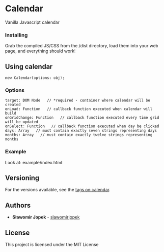 # Calendar

Vanilla Javascript calendar

### Installing

Grab the compiled JS/CSS from the /dist directory, load them into your web page, and everything should work!

## Using calendar

```
new Calendar(options: obj);
```

### Options
```
target: DOM Node   // *required - container where calendar will be created
onLoad: Function   // callback function executed when calendar will build
onGridChange: Function   // callback function executed every time grid will be updated
onSelect: Function   // callback function executed when day be clicked
days: Array   // must contain exactly seven strings representing days
months: Array   // must contain exactly twelve strings representing months
```

### Example
Look at: example/index.html

## Versioning

For the versions available, see the [tags on calendar](https://github.com/slawomirjopek/calendar/tags). 

## Authors

* **Sławomir Jopek** - [slawomirjopek](https://github.com/slawomirjopek)

## License

This project is licensed under the MIT License
